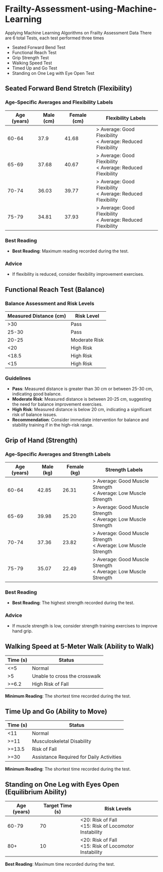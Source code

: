 # Frailty-Assessment-using-Machine-Learning
Applying Machine Learning Algorithms on Frailty Assessment Data
There are 6 total Tests, each test performed three times
- Seated Forward Bend Test
- Functional Reach Test
- Grip Strength Test
- Walking Speed Test
- Timed Up and Go Test
- Standing on One Leg with Eye Open Test


## Seated Forward Bend Stretch (Flexibility)

### Age-Specific Averages and Flexibility Labels
| Age (years) | Male (cm) | Female (cm) | Flexibility Labels                    |
|-------------|-----------|-------------|---------------------------------------|
| 60-64       | 37.9      | 41.68       | > Average: Good Flexibility <br> < Average: Reduced Flexibility |
| 65-69       | 37.68     | 40.67       | > Average: Good Flexibility <br> < Average: Reduced Flexibility |
| 70-74       | 36.03     | 39.77       | > Average: Good Flexibility <br> < Average: Reduced Flexibility |
| 75-79       | 34.81     | 37.93       | > Average: Good Flexibility <br> < Average: Reduced Flexibility |

### Best Reading
- **Best Reading**: Maximum reading recorded during the test.

### Advice
- If flexibility is reduced, consider flexibility improvement exercises.

## Functional Reach Test (Balance)

### Balance Assessment and Risk Levels
| Measured Distance (cm) | Risk Level         |
|-------------------------|--------------------|
| >30                    | Pass              |
| 25-30                  | Pass              |
| 20-25                  | Moderate Risk     |
| <20                    | High Risk         |
| <18.5                  | High Risk         |
| <15                    | High Risk         |

### Guidelines
- **Pass**: Measured distance is greater than 30 cm or between 25-30 cm, indicating good balance.
- **Moderate Risk**: Measured distance is between 20-25 cm, suggesting the need for balance improvement exercises.
- **High Risk**: Measured distance is below 20 cm, indicating a significant risk of balance issues.
- **Recommendation**: Consider immediate intervention for balance and stability training if in the high-risk range.


## Grip of Hand (Strength)

### Age-Specific Averages and Strength Labels
| Age (years) | Male (kg) | Female (kg) | Strength Labels                    |
|-------------|-----------|-------------|------------------------------------|
| 60-64       | 42.85     | 26.31       | > Average: Good Muscle Strength <br> < Average: Low Muscle Strength |
| 65-69       | 39.98     | 25.20       | > Average: Good Muscle Strength <br> < Average: Low Muscle Strength |
| 70-74       | 37.36     | 23.82       | > Average: Good Muscle Strength <br> < Average: Low Muscle Strength |
| 75-79       | 35.07     | 22.49       | > Average: Good Muscle Strength <br> < Average: Low Muscle Strength |

### Best Reading
- **Best Reading**: The highest strength recorded during the test.

### Advice
- If muscle strength is low, consider strength training exercises to improve hand grip.

## Walking Speed at 5-Meter Walk (Ability to Walk)
| Time (s)   | Status                                      |
|------------|---------------------------------------------|
| <=5        | Normal                                      |
| >5         | Unable to cross the crosswalk              |
| >=6.2      | High Risk of Fall                          |

**Minimum Reading**: The shortest time recorded during the test.

## Time Up and Go (Ability to Move)
| Time (s)   | Status                                      |
|------------|---------------------------------------------|
| <11        | Normal                                      |
| >=11       | Musculoskeletal Disability                 |
| >=13.5     | Risk of Fall                               |
| >=30       | Assistance Required for Daily Activities   |

**Minimum Reading**: The shortest time recorded during the test.

## Standing on One Leg with Eyes Open (Equilibrium Ability)
| Age (years) | Target Time (s) | Risk Levels                                    |
|-------------|-----------------|------------------------------------------------|
| 60-79       | 70              | <20: Risk of Fall <br> <15: Risk of Locomotor Instability |
| 80+         | 10              | <20: Risk of Fall <br> <15: Risk of Locomotor Instability |

**Best Reading**: Maximum time recorded during the test.
